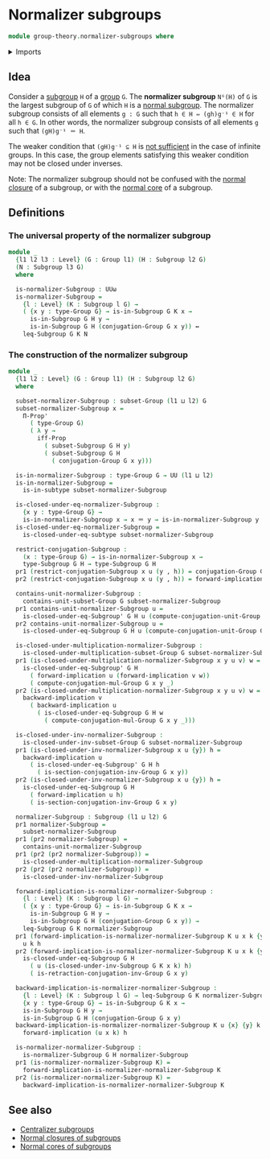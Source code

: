 # Normalizer subgroups

```agda
module group-theory.normalizer-subgroups where
```

<details><summary>Imports</summary>

```agda
open import foundation.dependent-pair-types
open import foundation.identity-types
open import foundation.logical-equivalences
open import foundation.propositions
open import foundation.subtypes
open import foundation.universe-levels

open import group-theory.conjugation
open import group-theory.groups
open import group-theory.subgroups
open import group-theory.subsets-groups
```

</details>

## Idea

Consider a [subgroup](group-theory.subgroups.md) `H` of a
[group](group-theory.groups.md) `G`. The **normalizer subgroup** `Nᴳ(H)` of `G`
is the largest subgroup of `G` of which `H` is a
[normal subgroup](group-theory.normal-subgroups.md). The normalizer subgroup
consists of all elements `g : G` such that `h ∈ H ⇔ (gh)g⁻¹ ∈ H` for all
`h ∈ G`. In other words, the normalizer subgroup consists of all elements `g`
such that `(gH)g⁻¹ ＝ H`.

The weaker condition that `(gH)g⁻¹ ⊆ H` is
[not sufficient](https://math.stackexchange.com/q/107862) in the case of
infinite groups. In this case, the group elements satisfying this weaker
condition may not be closed under inverses.

Note: The normalizer subgroup should not be confused with the
[normal closure](group-theory.normal-closures-subgroups.md) of a subgroup, or
with the [normal core](group-theory.normal-cores-subgroups.md) of a subgroup.

## Definitions

### The universal property of the normalizer subgroup

```agda
module _
  {l1 l2 l3 : Level} (G : Group l1) (H : Subgroup l2 G)
  (N : Subgroup l3 G)
  where

  is-normalizer-Subgroup : UUω
  is-normalizer-Subgroup =
    {l : Level} (K : Subgroup l G) →
    ( {x y : type-Group G} → is-in-Subgroup G K x →
      is-in-Subgroup G H y →
      is-in-Subgroup G H (conjugation-Group G x y)) ↔
    leq-Subgroup G K N
```

### The construction of the normalizer subgroup

```agda
module _
  {l1 l2 : Level} (G : Group l1) (H : Subgroup l2 G)
  where

  subset-normalizer-Subgroup : subset-Group (l1 ⊔ l2) G
  subset-normalizer-Subgroup x =
    Π-Prop'
      ( type-Group G)
      ( λ y →
        iff-Prop
          ( subset-Subgroup G H y)
          ( subset-Subgroup G H
            ( conjugation-Group G x y)))

  is-in-normalizer-Subgroup : type-Group G → UU (l1 ⊔ l2)
  is-in-normalizer-Subgroup =
    is-in-subtype subset-normalizer-Subgroup

  is-closed-under-eq-normalizer-Subgroup :
    {x y : type-Group G} →
    is-in-normalizer-Subgroup x → x ＝ y → is-in-normalizer-Subgroup y
  is-closed-under-eq-normalizer-Subgroup =
    is-closed-under-eq-subtype subset-normalizer-Subgroup

  restrict-conjugation-Subgroup :
    (x : type-Group G) → is-in-normalizer-Subgroup x →
    type-Subgroup G H → type-Subgroup G H
  pr1 (restrict-conjugation-Subgroup x u (y , h)) = conjugation-Group G x y
  pr2 (restrict-conjugation-Subgroup x u (y , h)) = forward-implication u h

  contains-unit-normalizer-Subgroup :
    contains-unit-subset-Group G subset-normalizer-Subgroup
  pr1 contains-unit-normalizer-Subgroup u =
    is-closed-under-eq-Subgroup' G H u (compute-conjugation-unit-Group G _)
  pr2 contains-unit-normalizer-Subgroup u =
    is-closed-under-eq-Subgroup G H u (compute-conjugation-unit-Group G _)

  is-closed-under-multiplication-normalizer-Subgroup :
    is-closed-under-multiplication-subset-Group G subset-normalizer-Subgroup
  pr1 (is-closed-under-multiplication-normalizer-Subgroup x y u v) w =
    is-closed-under-eq-Subgroup' G H
      ( forward-implication u (forward-implication v w))
      ( compute-conjugation-mul-Group G x y _)
  pr2 (is-closed-under-multiplication-normalizer-Subgroup x y u v) w =
    backward-implication v
      ( backward-implication u
        ( is-closed-under-eq-Subgroup G H w
          ( compute-conjugation-mul-Group G x y _)))

  is-closed-under-inv-normalizer-Subgroup :
    is-closed-under-inv-subset-Group G subset-normalizer-Subgroup
  pr1 (is-closed-under-inv-normalizer-Subgroup x u {y}) h =
    backward-implication u
      ( is-closed-under-eq-Subgroup' G H h
        ( is-section-conjugation-inv-Group G x y))
  pr2 (is-closed-under-inv-normalizer-Subgroup x u {y}) h =
    is-closed-under-eq-Subgroup G H
      ( forward-implication u h)
      ( is-section-conjugation-inv-Group G x y)

  normalizer-Subgroup : Subgroup (l1 ⊔ l2) G
  pr1 normalizer-Subgroup =
    subset-normalizer-Subgroup
  pr1 (pr2 normalizer-Subgroup) =
    contains-unit-normalizer-Subgroup
  pr1 (pr2 (pr2 normalizer-Subgroup)) =
    is-closed-under-multiplication-normalizer-Subgroup
  pr2 (pr2 (pr2 normalizer-Subgroup)) =
    is-closed-under-inv-normalizer-Subgroup

  forward-implication-is-normalizer-normalizer-Subgroup :
    {l : Level} (K : Subgroup l G) →
    ( {x y : type-Group G} → is-in-Subgroup G K x →
      is-in-Subgroup G H y →
      is-in-Subgroup G H (conjugation-Group G x y)) →
    leq-Subgroup G K normalizer-Subgroup
  pr1 (forward-implication-is-normalizer-normalizer-Subgroup K u x k {y}) h =
    u k h
  pr2 (forward-implication-is-normalizer-normalizer-Subgroup K u x k {y}) h =
    is-closed-under-eq-Subgroup G H
      ( u (is-closed-under-inv-Subgroup G K x k) h)
      ( is-retraction-conjugation-inv-Group G x y)

  backward-implication-is-normalizer-normalizer-Subgroup :
    {l : Level} (K : Subgroup l G) → leq-Subgroup G K normalizer-Subgroup →
    {x y : type-Group G} → is-in-Subgroup G K x →
    is-in-Subgroup G H y →
    is-in-Subgroup G H (conjugation-Group G x y)
  backward-implication-is-normalizer-normalizer-Subgroup K u {x} {y} k h =
    forward-implication (u x k) h

  is-normalizer-normalizer-Subgroup :
    is-normalizer-Subgroup G H normalizer-Subgroup
  pr1 (is-normalizer-normalizer-Subgroup K) =
    forward-implication-is-normalizer-normalizer-Subgroup K
  pr2 (is-normalizer-normalizer-Subgroup K) =
    backward-implication-is-normalizer-normalizer-Subgroup K
```

## See also

- [Centralizer subgroups](group-theory.centralizer-subgroups.md)
- [Normal closures of subgroups](group-theory.normal-closures-subgroups.md)
- [Normal cores of subgroups](group-theory.normal-cores-subgroups.md)

